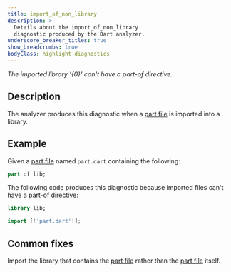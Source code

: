 ```yaml
---
title: import_of_non_library
description: >-
  Details about the import_of_non_library
  diagnostic produced by the Dart analyzer.
underscore_breaker_titles: true
show_breadcrumbs: true
bodyClass: highlight-diagnostics
---
```


_The imported library '{0}' can't have a part-of directive._

## Description

The analyzer produces this diagnostic when a [part file][] is imported
into a library.

## Example

Given a [part file][] named `part.dart` containing the following:

```dart
part of lib;
```

The following code produces this diagnostic because imported files can't
have a part-of directive:

```dart
library lib;

import [!'part.dart'!];
```

## Common fixes

Import the library that contains the [part file][] rather than the
[part file][] itself.

[part file]: /resources/glossary#part-file
